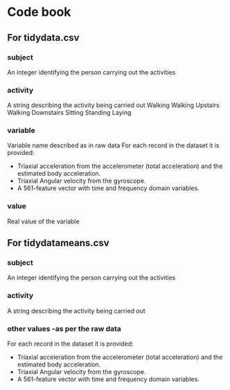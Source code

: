 # Code book 

## For tidydata.csv

### subject
An integer identifying the person carrying out the activities

### activity
A string describing the activity being carried out
Walking
Walking Upstairs
Walking Downstairs
Sitting
Standing
Laying

### variable
Variable name described as in raw data
For each record in the dataset it is provided: 
- Triaxial acceleration from the accelerometer (total acceleration) and the estimated body acceleration. 
- Triaxial Angular velocity from the gyroscope. 
- A 561-feature vector with time and frequency domain variables. 

### value
Real value of the variable

## For tidydatameans.csv

### subject
An integer identifying the person carrying out the activities

### activity
A string describing the activity being carried out

### other values -as per the raw data

For each record in the dataset it is provided: 
- Triaxial acceleration from the accelerometer (total acceleration) and the estimated body acceleration. 
- Triaxial Angular velocity from the gyroscope. 
- A 561-feature vector with time and frequency domain variables. 
